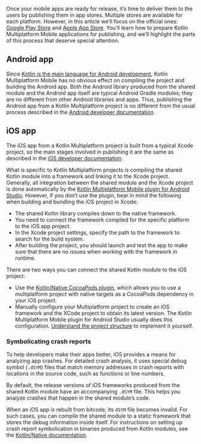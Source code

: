 [//]: # (title: 发布应用程序)

Once your mobile apps are ready for release, it’s time to deliver them to the users by publishing them in app stores.
Multiple stores are available for each platform. However, in this article we’ll focus on the official ones:
[Google Play Store](https://play.google.com/store) and [Apple App Store](https://www.apple.com/ios/app-store/).
You’ll learn how to prepare Kotlin Multiplatform Mobile applications for publishing, and we’ll highlight
the parts of this process that deserve special attention.

## Android app

Since [Kotlin is the main language for Android development](https://developer.android.com/kotlin),
Kotlin Multiplatform Mobile has no obvious effect on compiling the project and building the Android app. Both the Android library produced from
the shared module and the Android app itself are typical Android Gradle modules; they are no different from other Android
libraries and apps. Thus, publishing the Android app from a Kotlin Multiplatform project is no different from the usual process described
in the [Android developer documentation](https://developer.android.com/studio/publish).

## iOS app

The iOS app from a Kotlin Multiplatform project is built from a typical Xcode project, so the main stages involved in publishing it are
the same as described in the [iOS developer documentation](https://developer.apple.com/ios/submit/).

What is specific to Kotlin Multiplatform projects is compiling the shared Kotlin module into a framework and linking it to the Xcode project.
Generally, all integration between the shared module and the Xcode project is done automatically by the [Kotlin Multiplatform Mobile plugin for Android Studio](https://plugins.jetbrains.com/plugin/14936-kotlin-multiplatform-mobile).
However, if you don’t use the plugin, bear in mind the following when building and bundling the iOS project in Xcode:

* The shared Kotlin library compiles down to the native framework.
* You need to connect the framework compiled for the specific platform to the iOS app project.
* In the Xcode project settings, specify the path to the framework to search for the build system.
* After building the project, you should launch and test the app to make sure that there are no issues when working with the framework in runtime.

There are two ways you can connect the shared Kotlin module to the iOS project:
* Use the [Kotlin/Native CocoaPods plugin](native-cocoapods.md), which allows you to use a multiplatform project with native targets as a CocoaPods dependency in your iOS project.
* Manually configure your Multiplatform project to create an iOS framework and the XCode project to obtain its latest version. The Kotlin Multiplatform Mobile plugin for Android Studio usually does this configuration. [Understand the project structure](multiplatform-mobile-understand-project-structure.md#ios-application) to implement it yourself.

### Symbolicating crash reports

To help developers make their apps better, iOS provides a means for analyzing app crashes. For detailed crash analysis,
it uses special debug symbol (`.dSYM`) files that match memory addresses in crash reports with locations in the source code,
such as functions or line numbers.

By default, the release versions of iOS frameworks produced from the shared Kotlin module have an accompanying `.dSYM`
file. This helps you analyze crashes that happen in the shared module’s code.

When an iOS app is rebuilt from bitcode, its `dSYM` file becomes invalid. For such cases, you can compile the shared module
to a static framework that stores the debug information inside itself. For instructions on setting up crash report
symbolication in binaries produced from Kotlin modules, see the [Kotlin/Native documentation](native-ios-symbolication.md).


